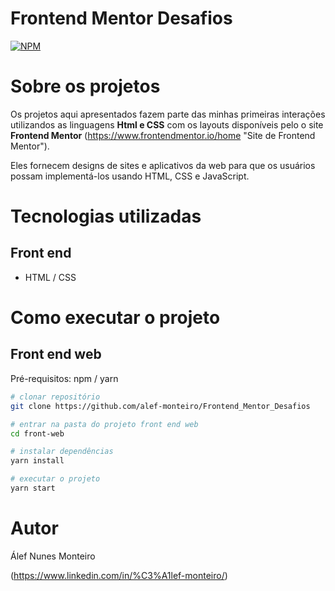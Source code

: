 # Frontend Mentor Desafios
[![NPM](https://img.shields.io/npm/l/react)](https://github.com/alef-monteiro/Frontend_Mentor_Desafios/blob/main/LICENSE) 

# Sobre os projetos

Os projetos aqui apresentados fazem parte das minhas primeiras interações utilizandos as linguagens **Html e CSS** com os layouts disponíveis pelo o site **Frontend Mentor** (https://www.frontendmentor.io/home "Site de Frontend Mentor").

Eles fornecem designs de sites e aplicativos da web para que os usuários possam implementá-los usando HTML, CSS e JavaScript.

# Tecnologias utilizadas

## Front end
- HTML / CSS


# Como executar o projeto
 
## Front end web
Pré-requisitos: npm / yarn

```bash
# clonar repositório
git clone https://github.com/alef-monteiro/Frontend_Mentor_Desafios

# entrar na pasta do projeto front end web
cd front-web

# instalar dependências
yarn install

# executar o projeto
yarn start
```

# Autor

Álef Nunes Monteiro

(https://www.linkedin.com/in/%C3%A1lef-monteiro/)
